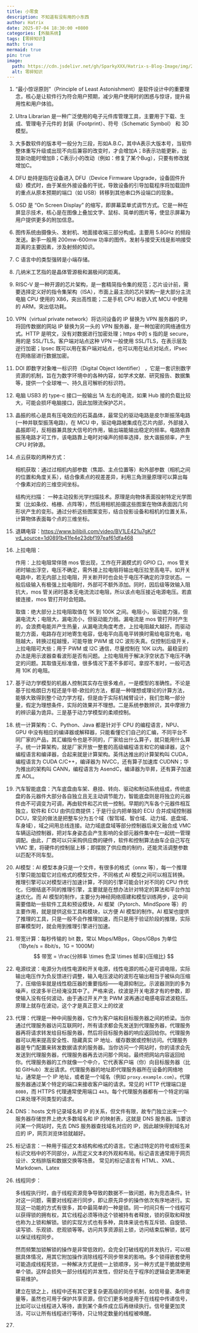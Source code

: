 ```yaml
---
title: 小零食
description: 不知道有没有用的小东西
author: Hatrix
date: 2025-07-04 18:30:00 +0800
categories: [外脑系统]
tags: [零碎知识]
math: true
mermaid: true
pin: true
image:
  path: https://cdn.jsdelivr.net/gh/SparkyXXX/Hatrix-s-Blog-Image/img/20250704213248592.png
  alt: 零碎知识
---
```


1. “最小惊讶原则”（Principle of Least Astonishment）是软件设计中的重要理念，核心是让软件行为符合用户预期，减少用户使用时的困惑与惊讶，提升易用性和用户体验。

2. Ultra Librarian 是一种广泛使用的电子元件库管理工具，主要用于下载、生成、管理电子元件的 封装（Footprint）、符号（Schematic Symbol） 和 3D 模型。

3. 大多数软件的版本号一般分为三段，形如A.B.C，其中A表示大版本号，当软件整体重写升级或出现不向后兼容的改变时，才会增加A；B表示功能更新，出现新功能时增加B；C表示小的改动（例如：修复了某个Bug），只要有修改就增加C。

4. DFU 劫持是指在设备进入 DFU（Device Firmware Upgrade，设备固件升级）模式时，由于某些外接设备的干扰，导致设备的引导加载程序将加载固件的重点从原本预期的端口（如 USB）转移到其他串口外设端口的现象。

5. OSD 是 “On Screen Display” 的缩写，即屏幕菜单式调节方式。它是一种在屏显示技术，核心是在图像上叠加文字、鼠标、简单的图片等，使显示屏幕为用户提供更多的附加信息。

6. 图传系统由摄像头、发射机、地面接收端三部分构成。主要用 5.8GHz 的频段发送。新手一般用 200mw-600mw 功率的图传。发射与接受天线是影响接受距离的主要因素，涉及射频的知识。

7. C 语言中的类型强转是小端存储。

8. 几纳米工艺指的是晶体管源极和漏极间的距离。

9. RISC-V 是一种开源的芯片架构，是一套精简指令集的规范；芯片设计前，需要选择定义好的指令集架构（ISA），市面上最主流的芯片架构一是大部分主流电脑 CPU 使用的 X86，突出高性能；二是手机 CPU 和嵌入式 MCU 中使用的 ARM，突出低功耗。

10. VPN（virtual private network）将访问设备的 IP 替换为 VPN 服务器的 IP，将回传数据的网站 IP 替换为另一头的 VPN 服务器，是一种加密的网络通信方式。HTTP 是明文，没有对数据进行加密处理；https 中的 s 指的是 secure，用的是 SSL/TLS。客户端对站点这种 VPN 一般使用 SSL/TLS，在表示层及逆行加密；Ipsec 既可以用在客户端对站点，也可以用在站点对站点，IPsec 在网络层进行数据加密。

11. DOI 即数字对象唯一标识符（Digital Object Identifier） ，它是一套识别数字资源的机制，旨在为数字环境中的各种内容，如学术文献、研究报告、数据集等，提供一个全球唯一、持久且可解析的标识符。

12. 电脑 USB3 的 type-c 接口一般输出 1A 左右的电流，如果 Hub 接的负载比较大，可能会损坏电脑接口，因此加限流保护芯片。

13. 晶振的核心是具有压电效应的石英晶体，最常见的驱动电路是皮尔斯振荡电路(一种并联型振荡电路)，在 MCU 中，驱动电路被集成在芯片内部，外部接入晶振即可，反相器兼具放大信号的作用，输出端能输出稳定的频率。电路依靠振荡电路才可工作，该电路靠上电时对噪声的频率选择，放大谐振频率，产生 CPU 时钟源。

14. 点云获取的两种方式：

    相机获取：通过过相机内部参数（焦距、主点位置等）和外部参数（相机之间的位置和角度关系），结合像素点的视差差异，利用三角测量原理可以算出每个像素对应的三维空间坐标。

    结构光扫描： 一种主动投影光学扫描技术。原理是向物体表面投射特定光学图案（比如条纹、格栅、点阵等），然后用相机拍摄这些图案在物体表面因几何形状产生的变形。通过分析这些图案变形，结合投影设备和相机的位置关系，计算物体表面每个点的三维坐标。

15. 退耦电容：https://www.bilibili.com/video/BV1LE421u7gK/?vd_source=1d0891b41fe4e23dbf197eaf61dfa468

16. 上拉电阻：

    作用：上拉电阻常伴随 mos 管出现，工作在开漏模式的 GPIO 口，mos 管关闭时输出浮空，电压不确定，需外接上拉电阻将输出电压拉至高电平。如开关电路中，若无内部上拉电阻，开关断开时也会处于电压不确定的浮空状态。一般后级输入有极强上拉电阻时，外部可不额外添加。同时，因后级等效输入阻抗大，mos 管关闭时基本无电流流过电阻，所以该点电压接近电源电压。若直接连接，mos 管打开时会短路。

    取值：绝大部分上拉电阻取值在 1K 到 100K 之间。电阻小，驱动能力强，但漏电流大；电阻大，漏电流小，但驱动能力弱。漏电流是 mos 管打开时产生的，会浪费电能并产生热量，从漏电流角度考虑，上拉电阻越大越好。而驱动能力方面，电路存在对地寄生电容，低电平向高电平转换时需给电容充电，电阻越大，转换过程越慢，可能导致 PWM 或 I2C 波形失真。仅控制后级开关，上拉电阻可大些；用于 PWM 或 I2C 通信，尽量控制在 10K 以内。最稳妥的办法是用示波器查看波形是否有问题。上拉电阻用于解决浮空状态下电压不确定的问题。其取值无标准值，很多情况下差不多即可。拿捏不准时，一般可选用 10K 的电阻。

17. 基于动力学模型的机器人控制其实存在很多难点，一是模型的准确性。不论是基于拉格朗日方程还是牛顿-欧拉的方法，都是一种理想或理论的计算方法，能够大致得到整个动力学方程，但是由于实际机械臂设计，我们忽略一部分量，假定为理想条件，实际的效果并不理想。二是系统参数辨识，其中摩擦力的辨识最为诡异。三是基于动力学模型的柔顺控制。

18. 统一计算架构：C、Python、Java 都是针对于 CPU 的编程语言，NPU、GPU 中没有相应的编译器或解释器，只能看懂它们自己的汇编，不同平台不同厂家的产品，其汇编指令也是不同的，厂家给出什么算子，就只能用什么算子。统一计算架构，就是厂家开放一整套的高级编程语言和它的编译器，这个编程语言和编译器，合起来就是计算架构。英伟达推出的计算架构叫 CUDA，编程语言为 CUDA C/C++，编译器为 NVCC，还有算子加速库 CUDNN；华为推出的架构叫 CANN，编程语言为 AsendC，编译器为毕昇，还有算子加速库 AOL。

19. 汽车智能底盘：汽车底盘由车架、悬挂、转向、驱动和制动系统组成，传统底盘的各元器件大部分各自独立且无主动调节能力，智能底盘则是将独立的元器件由不可调变为可调，再由软件和芯片统一控制。早期的汽车各个元器件相互独立，软件和 ECU 由供应商提供；于是行业内把单独的 ECU 合并成域控制器 DCU，常见的做法是把整车分为五个域（智驾域、智仓域、动力域、底盘域、车身域），域之间用总线连接。动力域底盘域等部分控制器后来又融合成 VMC 车辆运动控制器，把对车身姿态会产生影响的全部元器件集中在一起统一管理调配。由此，厂商可以只采购供应商的硬件，软件和控制算法由车企自己写在 VMC 里，将硬件的控制层上移；即摆脱了供应商的制约，还能灵活调整参数以匹配不同车型。

20. AI模型：AI 模型本身只是一个文件，有很多的格式（onnx 等），每一个推理引擎只能加载它对应格式的模型文件，不同格式 AI 模型之间可以相互转换。推理引擎可以对模型进行加速计算，不同的引擎可能会针对不同的 CPU 作优化，归根结底不同的推理引擎，主要就是在想办法针对特定的算法和平台作加速优化。而 AI 模型的制作，主要分为神经网络搭建和模型训练两步，这中间需要借助一些软件工具和预设模块，AI 框架（Pytorch、MindSpore 等）的主要作用，就是提供这些工具和模块，以方便 AI 模型的制作。AI 框架也提供了推理的工具，只是一般不会作推理加速，而只是用于验证阶段的推理，实际部署模型时，就会用到推理引擎进行加速。

21. 带宽计算：每秒传输的 bit 数，常以 Mbps/MBps，Gbps/GBps 为单位（1Byte/s = 8bit/s，1G = 1000M）
    $$
    带宽 = \frac{分辨率 \times 色深 \times 帧率}{压缩比}
    $$

22. 电源纹波：电源分为线性电源和开关电源，线性电源的核心是可调电阻，实际输出电压作为负反馈进行调整，输入电压波动的波形在输出相当于被纵向压缩了，压缩倍率就是线性稳压器的重要指标——电源抑制比。示波器测到的多为噪声，纹波多半已经淹没其中了。严格来说，纹波是开关电源才有的参数，即使输入没有任何波动，由于通过开关产生 PWM 波再通过电感电容滤波稳压。原理上就存在波动，这个才是真正意义上的纹波

23. 代理：代理是一种中间服务器，它作为客户端和目标服务器之间的桥梁。当你通过代理服务器访问互联网时，所有请求都会先发送到代理服务器，代理服务器再将请求转发给目标服务器，然后将目标服务器的响应返回给你。代理服务器可以用来提高安全性、隐藏真实 IP 地址、缓存数据或控制访问。代理服务器是专门配置来转发数据请求的服务器。当你访问一个网站时，你的请求会先发送到代理服务器，代理服务器再去访问那个网站，最终把网站内容返回给你。代理服务器的工作就像一个中介，它代表客户端（你）向目标服务器（比如 GitHub）发出请求。代理服务器的地址即代理服务器所在设备的网络地址，通常是一个 IP 地址，或者是一个域名（例如 `proxy.example.com`）。代理服务器通过某个特定的端口来接收客户端的请求。常见的 HTTP 代理端口是 `8080`，而 HTTPS 代理通常使用端口 `443`。每个代理服务器都有一个特定的端口来处理不同类型的请求。

24. DNS：hosts 文件记录域名和 IP 的关系，但文件有限，故专门独立出来一个服务器存储世界上绝大多数域名和 IP 的映射表，这就是 DNS 服务器。当要访问某一个网站时，先去 DNS 服务器查找域名对应的 IP，因此越快得到域名对应的 IP，网页浏览体验就越好。

25. 标记语言：一种用于描述文本结构和格式的语言。它通过特定的符号或标签来标识文档中的不同部分，从而定义文本的外观和布局。标记语言通常用于网页设计、文档排版和数据交换等场景。 常见的标记语言有 HTML、XML、Markdown、Latex

26. 线程同步：

    多线程执行时，由于线程资源竞争导致的数据不一致问题，称为竞态条件。针对这一问题，需要对线程进行同步，即让原先异步的操作依次有序地进行。实现这一功能的方式有很多，其中最简单的一种是锁。同一时间只有一个线程可以获得锁的拥有权，其它线程必须等待这个锁被持有者释放，锁的获取和释放也称为上锁和解锁。锁的实现方式也有多种，具体来说也有互斥锁、自旋锁、读写锁、乐观锁、悲观锁等等。访问共享资源前上锁，访问结束后解锁，就可以保证线程同步。

    然而频繁加锁解锁的操作是非常低效的，会完全打破线程的并发执行，可以根据具体情况，用其它附加操作消除线程不同步带来的影响。多个锁得嵌套使用可能造成线程死锁，一种解决方式是统一上锁顺序，另一种方式是干脆就使用单个锁。这样会损失一部分线程的并发性，但好处在于程序的逻辑会更清晰更容易维护。

    建立在锁之上，线程中还有其它更复杂更高级的同步机制，如信号量、条件变量等，虽然也可用于保护共享资源，但它们更多地是用于在线程中传递信号，比如可以让线程进入等待，直到某个条件成立后再继续执行。信号量更加灵活，可以让所有线程进行等待，只让特定数量的线程被唤醒。

27. 
